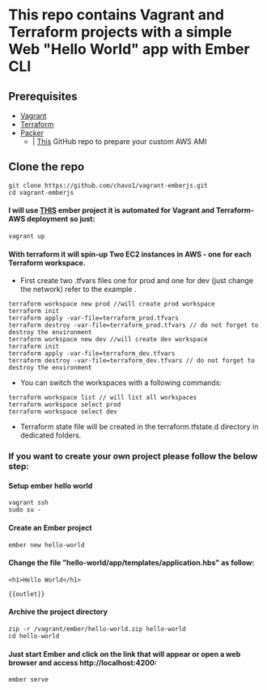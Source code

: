 # This repo contains Vagrant and Terraform projects with a simple Web "Hello World" app with Ember CLI

## Prerequisites

- [Vagrant](https://www.vagrantup.com/)
- [Terraform](https://www.terraform.io/)
- [Packer](https://www.packer.io/)
  - | [This](https://github.com/chavo1/packer-ember-ec2) GitHub repo to prepare your custom AWS AMI

## Clone the repo
```
git clone https://github.com/chavo1/vagrant-emberjs.git
cd vagrant-emberjs
```

#### I will use [THIS](https://github.com/chavo1/hello-world) ember project it is automated for Vagrant and Terraform-AWS deployment so just:
```
vagrant up
```
#### With terraform it will spin-up Two EC2 instances in AWS - one for each Terraform workspace.
- First create two .tfvars files one for prod and one for dev (just change the network) refer to the example .
```
terraform workspace new prod //will create prod workspace 
terraform init
terraform apply -var-file=terraform_prod.tfvars
terraform destroy -var-file=terraform_prod.tfvars // do not forget to destroy the environment
terraform workspace new dev //will create dev workspace 
terraform init
terraform apply -var-file=terraform_dev.tfvars
terraform destroy -var-file=terraform_dev.tfvars // do not forget to destroy the environment
```
- You can switch the workspaces with a following commands:
```
terraform workspace list // will list all workspaces 
terraform workspace select prod
terraform workspace select dev
```
- Terraform state file will be created in the terraform.tfstate.d directory in dedicated folders.
### If you want to create your own project please follow the below step:

#### Setup ember hello world

```
vagrant ssh
sudo su -
```
#### Create an Ember project 
```
ember new hello-world
```
#### Change the file "hello-world/app/templates/application.hbs" as follow:
```
<h1>Hello World</h1>

{{outlet}}
```
#### Archive the project directory
```
zip -r /vagrant/ember/hello-world.zip hello-world
cd hello-world
```
#### Just start Ember and click on the link that will appear or open a web browser and access http://localhost:4200:
```
ember serve
```
